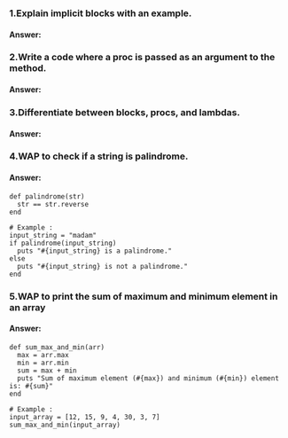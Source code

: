 ### 1.Explain implicit blocks with an example.
#### Answer:
### 2.Write a code where a proc is passed as an argument to the method.
#### Answer:
### 3.Differentiate between blocks, procs, and lambdas.
#### Answer:
### 4.WAP to check if a string is palindrome.
#### Answer:
```
def palindrome(str)
  str == str.reverse
end

# Example :
input_string = "madam"
if palindrome(input_string)
  puts "#{input_string} is a palindrome."
else
  puts "#{input_string} is not a palindrome."
end
```
### 5.WAP to print the sum of maximum and minimum element in an array
#### Answer:
```
def sum_max_and_min(arr)
  max = arr.max
  min = arr.min
  sum = max + min
  puts "Sum of maximum element (#{max}) and minimum (#{min}) element is: #{sum}"
end

# Example :
input_array = [12, 15, 9, 4, 30, 3, 7]
sum_max_and_min(input_array)
```

